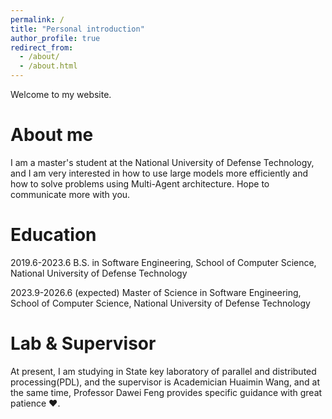 ```yaml
---
permalink: /
title: "Personal introduction"
author_profile: true
redirect_from: 
  - /about/
  - /about.html
---
```


Welcome to my website.

# About me

I am a master's student at the National University of Defense Technology, and I am very interested in how to use large models more efficiently and how to solve problems using Multi-Agent architecture. Hope to communicate more with you.

# Education

2019.6-2023.6 B.S. in Software Engineering, School of Computer Science, National University of Defense Technology

2023.9-2026.6 (expected) Master of Science in Software Engineering, School of Computer Science, National University of Defense Technology

# Lab & Supervisor

At present, I am studying in State key laboratory of parallel and distributed processing(PDL), and the supervisor is Academician Huaimin Wang, and at the same time, Professor Dawei Feng provides specific guidance with great patience ♥.
